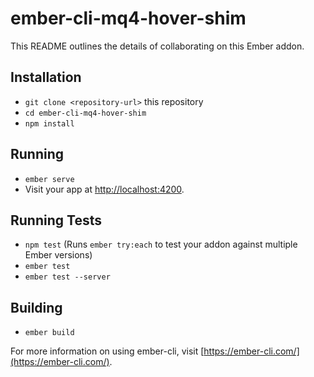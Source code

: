 # ember-cli-mq4-hover-shim

This README outlines the details of collaborating on this Ember addon.

## Installation

* `git clone <repository-url>` this repository
* `cd ember-cli-mq4-hover-shim`
* `npm install`

## Running

* `ember serve`
* Visit your app at [http://localhost:4200](http://localhost:4200).

## Running Tests

* `npm test` (Runs `ember try:each` to test your addon against multiple Ember versions)
* `ember test`
* `ember test --server`

## Building

* `ember build`

For more information on using ember-cli, visit [https://ember-cli.com/](https://ember-cli.com/).

